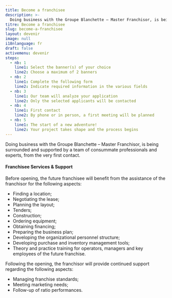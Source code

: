 ```yaml
---
title: Become a franchisee
description: >-
  Doing business with the Groupe Blanchette – Master Franchisor, is being surrounded and supported by a team of consummate professionals and experts, from the very first contact.
titre: Become a franchisee
slug: become-a-franchisee
layout: devenir
image: null
i18nlanguage: fr
draft: false
activemenu: devenir
steps:
  - nb: 1
    line1: Select the banner(s) of your choice  
    line2: Choose a maximum of 2 banners
  - nb: 2
    line1: Complete the following form  
    line2: Indicate required information in the various fields
  - nb: 3
    line1: Our team will analyze your application 
    line2: Only the selected applicants will be contacted 
  - nb: 4
    line1: First contact
    line2: By phone or in person, a first meeting will be planned
  - nb: 5
    line1: The start of a new adventure!
    line2: Your project takes shape and the process begins 
---
```

Doing business with the Groupe Blanchette – Master Franchisor, is being surrounded and supported by a team of consummate professionals and experts, from the very first contact. 

#### Franchisee Services & Support 

Before opening, the future franchisee will benefit from the assistance of the franchisor for the following aspects:

- Finding a location;
- Negotiating the lease; 
- Planning the layout;
- Tenders;
- Construction;
- Ordering equipment;
- Obtaining financing;
- Preparing the business plan;
- Developing the organizational personnel structure; 
- Developing purchase and inventory management tools;
- Theory and practice training for operators, managers and key employees of the future franchise. 

Following the opening, the franchisor will provide continued support regarding the following aspects: 

- Managing franchise standards;
- Meeting marketing needs;
- Follow-up of ratio performances.

